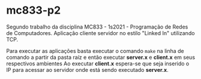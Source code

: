 # mc833-p2
Segundo trabalho da disciplina MC833 - 1s2021 - Programação de Redes de Computadores. Aplicação cliente servidor no estilo "Linked In" utilizando TCP.

Para executar as aplicações basta executar o comando `make` na linha de comando a partir da pasta raíz e então executar __server.x__ e __client.x__ em seus respectivos ambientes
Ao executar __client.x__ espera-se que seja inserido o IP para acessar ao servidor onde está sendo executado __server.x__.
